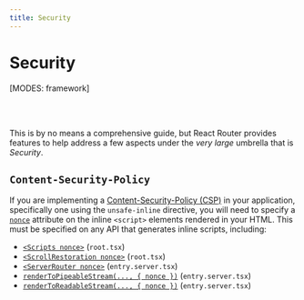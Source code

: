 ```yaml
---
title: Security
---
```


# Security

[MODES: framework]

<br/>
<br/>

This is by no means a comprehensive guide, but React Router provides features to help address a few aspects under the _very large_ umbrella that is _Security_.

## `Content-Security-Policy`

If you are implementing a [Content-Security-Policy (CSP)][csp] in your application, specifically one using the `unsafe-inline` directive, you will need to specify a [`nonce`][nonce] attribute on the inline `<script>` elements rendered in your HTML. This must be specified on any API that generates inline scripts, including:

- [`<Scripts nonce>`][scripts] (`root.tsx`)
- [`<ScrollRestoration nonce>`][scrollrestoration] (`root.tsx`)
- [`<ServerRouter nonce>`][serverrouter] (`entry.server.tsx`)
- [`renderToPipeableStream(..., { nonce })`][renderToPipeableStream] (`entry.server.tsx`)
- [`renderToReadableStream(..., { nonce })`][renderToReadableStream] (`entry.server.tsx`)

[csp]: https://developer.mozilla.org/en-US/docs/Web/HTTP/Guides/CSP
[nonce]: https://developer.mozilla.org/en-US/docs/Web/HTML/Global_attributes/nonce
[renderToPipeableStream]: https://react.dev/reference/react-dom/server/renderToPipeableStream
[renderToReadableStream]: https://react.dev/reference/react-dom/server/renderToReadableStream
[scripts]: ../api/components/Scripts
[scrollrestoration]: ../api/components/ScrollRestoration
[serverrouter]: ../api/components/ServerRouter
